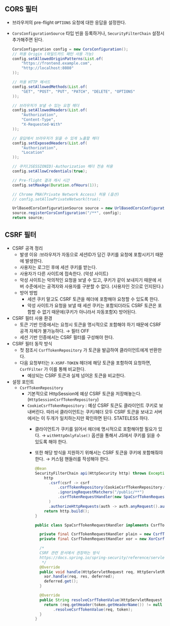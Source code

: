 ## CORS 필터

- 브라우저의 pre-flight `OPTIONS` 요청에 대한 응답을 설정한다.
- `CorsConfigurationSource` 타입 빈을 등록하거나, `SecurityFilterChain` 설정시 추가해주면 된다.
    
    ```java
    CorsConfiguration config = new CorsConfiguration();
    // 허용 Origin (와일드카드 패턴 사용 가능)
    config.setAllowedOriginPatterns(List.of(
        "https://frontend.example.com",
        "http://localhost:8080"
    ));
    
    // 허용 HTTP 메서드
    config.setAllowedMethods(List.of(
        "GET", "POST", "PUT", "PATCH", "DELETE", "OPTIONS"
    ));
    
    // 브라우저가 보낼 수 있는 요청 헤더
    config.setAllowedHeaders(List.of(
        "Authorization",
        "Content-Type",
        "X-Requested-With"
    ));
    
    // 응답에서 브라우저가 읽을 수 있게 노출할 헤더
    config.setExposedHeaders(List.of(
        "Authorization",
        "Location"
    ));
    
    // 쿠키(JSESSIONID)·Authorization 헤더 전송 허용
    config.setAllowCredentials(true);
    
    // Pre-flight 결과 캐시 시간
    config.setMaxAge(Duration.ofHours(1));
    
    // Chrome PNA(Private Network Access) 허용 (옵션)
    // config.setAllowPrivateNetwork(true);
    
    UrlBasedCorsConfigurationSource source = new UrlBasedCorsConfigurationSource();
    source.registerCorsConfiguration("/**", config);
    return source;
    ```
    

## CSRF 필터

- CSRF 공격 정리
    - 발생 이유 :브라우저가 자동으로 세션ID가 담긴 쿠키를 요청에 포함시키기 때문에 발생한다.
    - 사용자는 로그인 후에 세션 쿠키를 받는다.
    - 사용자가 다른 사이트에 접속한다. (악성 사이트)
    - 악성 사이트는 악의적인 요청을 보낼 수 있고, 쿠키가 같이 보내지기 때문에 서버 수준에서는 공격자와 사용자를 구분할 수 없다. (사용자인 것으로 인지된다.)
    - 방어 방법
        - 세션 쿠키 말고도 CSRF 토큰을 헤더에 포함해야 요청할 수 있도록 한다.
        - 악성 사이트가 요청을 보낼 때 세션 쿠키는 포함되더라도 CSRF 토큰은 포함할 수 없기 때문에(쿠키가 아니라서 자동포함X) 방어된다.
- CSRF 필터 사용 환경
    - 토큰 기반 인증에서는 요청시 토큰을 명시적으로 포함해야 하기 때문에 CSRF 공격 자체가 불가능하다. → 필터 OFF
    - 세션 기반 인증에서는 CSRF 필터를 구성해야 한다.
- CSRF 필터 동작 방식
    - 첫 참조시 `CsrfTokenRepository` 가 토큰을 발급하여 클라이언트에게 반환한다.
    - 다음 요청부터는 `X-XSRF-TOKEN` 헤더에 해당 토큰을 포함하여 요청하면, `CsrfFilter` 가 이를 통해 비교한다.
        - 예상되는 CSRF 토큰과 실제 넘어온 토큰을 비교한다.
- 설정 포인트
    - `CsrfTokenRepository`
        - 기본적으로 HttpSession에 예상 CSRF 토큰을 저장해놓는다. (`HttpSessionCsrfTokenRepository`)
        - `CookieCsrfTokenRepository` : 예상 CSRF 토큰도 클라이언트 쿠키로 보내버린다. 따라서 클라이언트는 쿠키/헤더 모두 CSRF 토큰을 보내고 서버에서는 이 두개가 일치하는지만 확인하면 된다. STATELESS 하다.
            - 클라이언트가 쿠키를 읽어서 헤더에 명시적으로 포함해야할 필요가 있다. → `withHttpOnlyFalse()` 옵션을 통해서 JS에서 쿠키를 읽을 수 있도록 해야 한다.
            - 또한 해당 방식을 지원하기 위해서는 CSRF 토큰을 쿠키에 포함해줘야 한다. → 커스텀 핸들러를 작성해야 한다.
                
                ```java
                @Bean
                SecurityFilterChain api(HttpSecurity http) throws Exception {
                    http
                      .csrf(csrf -> csrf
                          .csrfTokenRepository(CookieCsrfTokenRepository.withHttpOnlyFalse())
                          .ignoringRequestMatchers("/public/**")
                          .csrfTokenRequestHandler(new SpaCsrfTokenRequestHandler())
                      )
                      .authorizeHttpRequests(auth -> auth.anyRequest().authenticated());
                    return http.build();
                }
                ```
                
                ```java
                public class SpaCsrfTokenRequestHandler implements CsrfTokenRequestHandler {
                
                  private final CsrfTokenRequestHandler plain = new CsrfTokenRequestAttributeHandler();
                  private final CsrfTokenRequestHandler xor = new XorCsrfTokenRequestAttributeHandler();
                
                  /*
                  CSRF 관련 문서에서 권장하는 방식
                  https://docs.spring.io/spring-security/reference/servlet/exploits/csrf.html
                   */
                  @Override
                  public void handle(HttpServletRequest req, HttpServletResponse res, Supplier<CsrfToken> deferred) {
                    xor.handle(req, res, deferred);
                    deferred.get();
                  }
                
                  @Override
                  public String resolveCsrfTokenValue(HttpServletRequest req, CsrfToken token) {
                    return (req.getHeader(token.getHeaderName()) != null ? plain : xor)
                        .resolveCsrfTokenValue(req, token);
                  }
                }
                ```